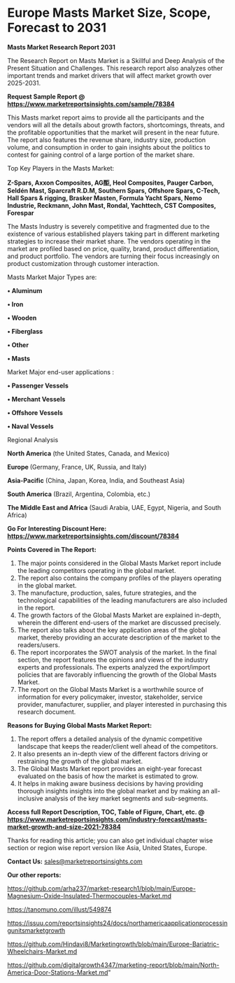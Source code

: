 # Europe Masts Market Size, Scope, Forecast to 2031

<strong>Masts Market Research Report 2031</strong>

The Research Report on Masts Market is a Skillful and Deep Analysis of the Present Situation and Challenges. This research report also analyzes other important trends and market drivers that will affect market growth over 2025-2031.

<strong>Request Sample Report @ <a href=https://www.marketreportsinsights.com/sample/78384>https://www.marketreportsinsights.com/sample/78384</a></strong>

This Masts market report aims to provide all the participants and the vendors will all the details about growth factors, shortcomings, threats, and the profitable opportunities that the market will present in the near future. The report also features the revenue share, industry size, production volume, and consumption in order to gain insights about the politics to contest for gaining control of a large portion of the market share.

Top Key Players in the Masts Market:

<strong>Z-Spars, Axxon Composites, AG䣰, Heol Composites, Pauger Carbon, Seldén Mast, Sparcraft R.D.M, Southern Spars, Offshore Spars, C-Tech, Hall Spars & rigging, Brasker Masten, Formula Yacht Spars, Nemo Industrie, Reckmann, John Mast, Rondal, Yachttech, CST Composites, Forespar</strong>

The Masts Industry is severely competitive and fragmented due to the existence of various established players taking part in different marketing strategies to increase their market share. The vendors operating in the market are profiled based on price, quality, brand, product differentiation, and product portfolio. The vendors are turning their focus increasingly on product customization through customer interaction.

Masts Market Major Types are:

<strong>• Aluminum

• Iron

• Wooden

• Fiberglass

• Other

• Masts</strong>

Market Major end-user applications :

<strong>• Passenger Vessels

• Merchant Vessels

• Offshore Vessels

• Naval Vessels</strong>

Regional Analysis

</u><strong><b>North America</b></strong> (the United States, Canada, and Mexico)

<strong><b>Europe </b></strong>(Germany, France, UK, Russia, and Italy)

<strong><b>Asia-Pacific</b></strong> (China, Japan, Korea, India, and Southeast Asia)

<strong><b>South America</b></strong> (Brazil, Argentina, Colombia, etc.)

<strong><b>The Middle East and Africa</b></strong> (Saudi Arabia, UAE, Egypt, Nigeria, and South Africa)

<strong>Go For Interesting Discount Here: <a href=https://www.marketreportsinsights.com/discount/78384>https://www.marketreportsinsights.com/discount/78384</a></strong>

<strong>Points Covered in The Report:</strong>
<ol>
  <li>The major points considered in the Global Masts Market report include the leading competitors operating in the global market.</li>
  <li>The report also contains the company profiles of the players operating in the global market.</li>
  <li>The manufacture, production, sales, future strategies, and the technological capabilities of the leading manufacturers are also included in the report.</li>
  <li>The growth factors of the Global Masts Market are explained in-depth, wherein the different end-users of the market are discussed precisely.</li>
  <li>The report also talks about the key application areas of the global market, thereby providing an accurate description of the market to the readers/users.</li>
  <li>The report incorporates the SWOT analysis of the market. In the final section, the report features the opinions and views of the industry experts and professionals. The experts analyzed the export/import policies that are favorably influencing the growth of the Global Masts Market.</li>
  <li>The report on the Global Masts Market is a worthwhile source of information for every policymaker, investor, stakeholder, service provider, manufacturer, supplier, and player interested in purchasing this research document.</li>
</ol>
<strong>Reasons for Buying Global Masts Market Report:</strong>

<ol>
  <li>The report offers a detailed analysis of the dynamic competitive landscape that keeps the reader/client well ahead of the competitors.</li>
  <li>It also presents an in-depth view of the different factors driving or restraining the growth of the global market.</li>
  <li>The Global Masts Market report provides an eight-year forecast evaluated on the basis of how the market is estimated to grow.</li>
  <li>It helps in making aware business decisions by having providing thorough insights insights into the global market and by making an all-inclusive analysis of the key market segments and sub-segments.</li>
</ol>
<strong>Access full Report Description, TOC, Table of Figure, Chart, etc. @ <a href=https://www.marketreportsinsights.com/industry-forecast/masts-market-growth-and-size-2021-78384>https://www.marketreportsinsights.com/industry-forecast/masts-market-growth-and-size-2021-78384</a></strong>


Thanks for reading this article; you can also get individual chapter wise section or region wise report version like Asia, United States, Europe.

<strong>Contact Us:</strong>
sales@marketreportsinsights.com

<strong>Our other reports:</strong>

<a href=https://github.com/arha237/market-research1/blob/main/Europe-Magnesium-Oxide-Insulated-Thermocouples-Market.md>https://github.com/arha237/market-research1/blob/main/Europe-Magnesium-Oxide-Insulated-Thermocouples-Market.md</a>

<a href=https://tanomuno.com/illust/549874>https://tanomuno.com/illust/549874</a>

<a href=https://issuu.com/reportsinsights24/docs/northamericaapplicationprocessingunitsmarketgrowth>https://issuu.com/reportsinsights24/docs/northamericaapplicationprocessingunitsmarketgrowth</a>

<a href=https://github.com/Hindavi8/Marketingrowth/blob/main/Europe-Bariatric-Wheelchairs-Market.md>https://github.com/Hindavi8/Marketingrowth/blob/main/Europe-Bariatric-Wheelchairs-Market.md</a>

<a href=https://github.com/digitalgrowth4347/marketing-report/blob/main/North-America-Door-Stations-Market.md>https://github.com/digitalgrowth4347/marketing-report/blob/main/North-America-Door-Stations-Market.md</a>"
